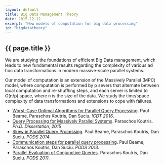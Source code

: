 ```yaml
---
layout: default
title: Big Data Management Theory
date: 2015-12-12
excerpt: "New models of computation for big data processing"
id: "bigdatatheory"
---
```


## {{ page.title }}

We are studying the foundations of efficient Big Data management, which leads to new fundamental results regarding the complexity of various ad hoc data transformations in modern massive-scale parallel systems.

Our model of computation is an extension of the Massively Parallel (MPC) model, where computation is performed by p severs that alternate between local computation and re-shuffling steps, and each server is limited to O(n/p) space, where n is the size of the data. We study the time/space complexity of data transformations and extensions to cope with failures.

* [Worst-Case Optimal Algorithms for Parallel Query Processing]({{site.baseurl}}/publications/worstcase-beame.pdf). Paul Beame, Paraschos Koutris, Dan Suciu. *ICDT 2016*.
* [Query Processing for Massively Parallel Systems]({{site.baseurl}}/publications/thesis-koutris.pdf). Paraschos Koutris. *Ph.D. Dissertation, 2015*
* [Skew in Parallel Query Processing]({{site.baseurl}}/publications/skew-beame.pdf). Paul Beame, Paraschos Koutris, Dan Suciu. *PODS 2014*.
* [Communication steps for parallel query processing]({{site.baseurl}}/publications/communication-beame.pdf). Paul Beame, Paraschos Koutris, Dan Suciu. *PODS 2013*.
* [Parallel Evaluation of Conjunctive Queries]({{site.baseurl}}/publications/parallel-koutris.pdf). Paraschos Koutris, Dan Suciu. *PODS 2011*.

